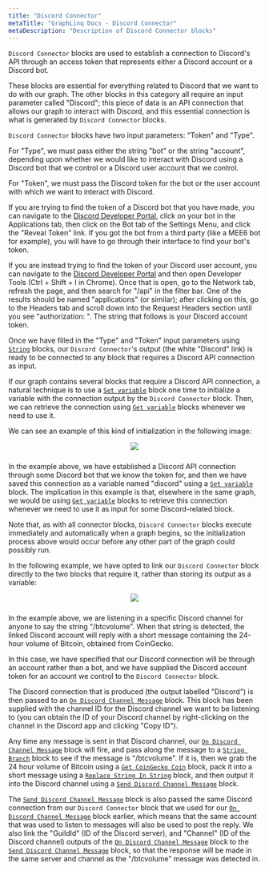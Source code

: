 ```yaml
---
title: "Discord Connector"
metaTitle: "GraphLinq Docs - Discord Connector"
metaDescription: "Description of Discord Connector blocks"
---
```

`Discord Connector` blocks are used to establish a connection to Discord's API through an access token that represents either a Discord account or a Discord bot.

These blocks are essential for everything related to Discord that we want to do with our graph. The other blocks in this category all require an input parameter called "Discord"; this piece of data is an API connection that allows our graph to interact with Discord, and this essential connection is what is generated by `Discord Connector` blocks.

 `Discord Connector` blocks have two input parameters: "Token" and "Type".

For "Type", we must pass either the string "bot" or the string "account", depending upon whether we would like to interact with Discord using a Discord bot that we control or a Discord user account that we control.

For "Token", we must pass the Discord token for the bot or the user account with which we want to interact with Discord.

If you are trying to find the token of a Discord bot that you have made, you can navigate to the <a href="https://discord.com/developers/applications"> Discord Developer Portal</a>, click on your bot in the Applications tab, then click on the Bot tab of the Settings Menu, and click the "Reveal Token" link. If you got the bot from a third party (like a MEE6 bot for example), you will have to go through their interface to find your bot's token.

If you are instead trying to find the token of your Discord user account, you can navigate to the <a href="https://discord.com/developers/applications"> Discord Developer Portal</a> and then open Developer Tools (Ctrl + Shift + I in Chrome). Once that is open, go to the Network tab, refresh the page, and then search for "/api" in the filter bar. One of the results should be named "applications" (or similar); after clicking on this, go to the Headers tab and scroll down into the Request Headers section until you see "authorization: ". The string that follows is your Discord account token.

Once we have filled in the "Type" and "Token" input parameters using <a href="/blockTypes/1-baseVariable/6-string"> `String`</a> blocks, our `Discord Connector`'s output (the white "Discord" link) is ready to be connected to any block that requires a Discord API connection as input.

If our graph contains several blocks that require a Discord API connection, a natural technique is to use a <a href="/blockTypes/1-baseVariable/9-setVariable"> `Set variable`</a> block one time to initialize a variable with the connection output by the `Discord Connector` block. Then, we can retrieve the connection using <a href="/blockTypes/1-baseVariable/7-getVariable"> `Get variable`</a> blocks whenever we need to use it.

We can see an example of this kind of initialization in the following image:

<center>
<img src="https://i.imgur.com/F7TOl2d.png"
     style="margin-bottom:10px;" />
</center>

In the example above, we have established a Discord API connection through some Discord bot that we know the token for, and then we have saved this connection as a variable named "discord" using a <a href="/blockTypes/1-baseVariable/9-setVariable"> `Set variable`</a> block. The implication in this example is that, elsewhere in the same graph, we would be using <a href="/blockTypes/1-baseVariable/7-getVariable"> `Get variable`</a> blocks to retrieve this connection whenever we need to use it as input for some Discord-related block.

Note that, as with all connector blocks, `Discord Connector` blocks execute immediately and automatically when a graph begins, so the initialization process above would occur before any other part of the graph could possibly run.

In the following example, we have opted to link our `Discord Connector` block directly to the two blocks that require it, rather than storing its output as a variable:

<center>
<img src="https://i.imgur.com/ADcxcuc.png"
     style="margin-bottom:10px;" />
</center>

In the example above, we are listening in a specific Discord channel for anyone to say the string "/btcvolume". When that string is detected, the linked Discord account will reply with a short message containing the 24-hour volume of Bitcoin, obtained from CoinGecko.

In this case, we have specified that our Discord connection will be through an account rather than a bot, and we have supplied the Discord account token for an account we control to the `Discord Connector` block.

The Discord connection that is produced (the output labelled "Discord") is then passed to an <a href="/blockTypes/39-discord/5-onDiscordChannelMessage"> `On Discord Channel Message`</a> block. This block has been supplied with the channel ID for the Discord channel we want to be listening to (you can obtain the ID of your Discord channel by right-clicking on the channel in the Discord app and clicking "Copy ID").

Any time any message is sent in that Discord channel, our <a href="/blockTypes/39-discord/5-onDiscordChannelMessage"> `On Discord Channel Message`</a> block will fire, and pass along the message to a <a href="/blockTypes/14-baseCondition/4-stringBranch"> `String Branch`</a> block to see if the message is "/btcvolume". If it is, then we grab the 24 hour volume of Bitcoin using a <a href="/blockTypes/29-coinGecko/1-getCoinGeckoCoin"> `Get CoinGecko Coin`</a> block, pack it into a short message using a <a href="/blockTypes/6-string/3-replaceStringInString"> `Replace String In String`</a> block, and then output it into the Discord channel using a <a href="/blockTypes/39-discord/12-sendDiscordChannelMessage"> `Send Discord Channel Message`</a> block.

The <a href="/blockTypes/39-discord/12-sendDiscordChannelMessage"> `Send Discord Channel Message`</a> block is also passed the same Discord connection from our `Discord Connector` block that we used for our <a href="/blockTypes/39-discord/5-onDiscordChannelMessage"> `On Discord Channel Message`</a> block earlier, which means that the same account that was used to listen to messages will also be used to post the reply. We also link the "GuildId" (ID of the Discord server), and "Channel" (ID of the Discord channel) outputs of the <a href="/blockTypes/39-discord/5-onDiscordChannelMessage"> `On Discord Channel Message`</a> block to the <a href="/blockTypes/39-discord/12-sendDiscordChannelMessage"> `Send Discord Channel Message`</a> block, so that the response will be made in the same server and channel as the "/btcvolume" message was detected in.   
